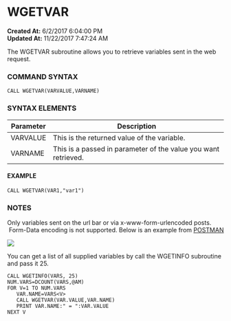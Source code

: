 # WGETVAR

**Created At:** 6/2/2017 6:04:00 PM  
**Updated At:** 11/22/2017 7:47:24 AM  


The WGETVAR subroutine allows you to retrieve variables sent in the web request.

### COMMAND SYNTAX

```
CALL WGETVAR(VARVALUE,VARNAME)
```

### SYNTAX ELEMENTS


| Parameter | Description |
| --- | --- |
| VARVALUE | This is the returned value of the variable. |
| VARNAME | This is a passed in parameter of the value you want retrieved. |


#### EXAMPLE

```
CALL WGETVAR(VAR1,"var1")
```

### NOTES

Only variables sent on the url bar or via x-www-form-urlencoded posts.  Form-Data encoding is not supported. Below is an example from [POSTMAN](https://www.getpostman.com/)

![](https://static.helpjuice.com/helpjuice_production/uploads/upload/image/3556/116819/blob)

You can get a list of all supplied variables by call the WGETINFO subroutine and pass it 25.

```
CALL WGETINFO(VARS, 25)
NUM.VARS=DCOUNT(VARS,@AM)
FOR V=1 TO NUM.VARS
   VAR.NAME=VARS<V>
   CALL WGETVAR(VAR.VALUE,VAR.NAME)
   PRINT VAR.NAME:" = ":VAR.VALUE
NEXT V
```




